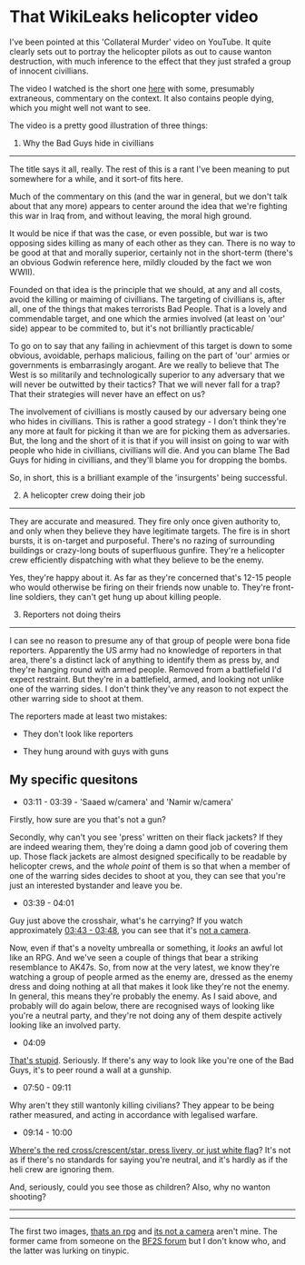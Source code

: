 That WikiLeaks helicopter video
===============================

I've been pointed at this 'Collateral Murder' video on YouTube. It quite clearly sets out to portray the
helicopter pilots as out to cause wanton destruction, with much inference to the effect that they just
strafed a group of innocent civillians.

The video I watched is the short one [here](http://www.collateralmurder.com/watch?v=5rXPrfnU3G0) with
some, presumably extraneous, commentary on the context. It also contains people dying, which you might
well not want to see.

The video is a pretty good illustration of three things:

1. Why the Bad Guys hide in civillians
---------------------------------------

The title says it all, really. The rest of this is a rant I've been meaning to put somewhere for a while,
and it sort-of fits here. 

Much of the commentary on this (and the war in general, but we don't talk about that any more) appears to
center around the idea that we're fighting this war in Iraq from, and without leaving, the moral high
ground.

It would be nice if that was the case, or even possible, but war is two opposing sides killing as many of
each other as they can. There is no way to be good at that and morally superior, certainly not in the
short-term (there's an obvious Godwin reference here, mildly clouded by the fact we won WWII).

Founded on that idea is the principle that we should, at any and all costs, avoid the killing or maiming
of civillians. The targeting of civillians is, after all, one of the things that makes terrorists Bad
People. That is a lovely and commendable target, and one which the armies involved (at least on 'our'
side) appear to be commited to, but it's not brilliantly practicable/

To go on to say that any failing in achievment of this target is down to some obvious, avoidable, perhaps
malicious, failing on the part of 'our' armies or governments is embarrasingly arogant. Are we really to
believe that The West is so militarily and technologically superior to any adversary that we will never
be outwitted by their tactics? That we will never fall for a trap? That their strategies will never have
an effect on us?

The involvement of civillians is mostly caused by our adversary being one who hides in civillians. This
is rather a good strategy - I don't think they're any more at fault for picking it than we are for
picking them as adversaries. But, the long and the short of it is that if you will insist on going to war
with people who hide in civillians, civillians will die. And you can blame The Bad Guys for hiding in
civillians, and they'll blame you for dropping the bombs.

So, in short, this is a brilliant example of the 'insurgents' being successful.

2. A helicopter crew doing their job 
-------------------------------------

They are accurate and measured. They fire only once given authority to, and only when they believe they
have legitimate targets. The fire is in short bursts, it is on-target and purposeful. There's no razing
of surrounding buildings or crazy-long bouts of superfluous gunfire. They're a helicopter crew
efficiently dispatching with what they believe to be the enemy.

Yes, they're happy about it. As far as they're concerned that's 12-15 people who would otherwise be
firing on their friends now unable to. They're front-line soldiers, they can't get hung up about killing
people.


3. Reporters not doing theirs
-----------------------------

I can see no reason to presume any of that group of people were bona fide reporters. Apparently the US
army had no knowledge of reporters in that area, there's a distinct lack of anything to identify them as
press by, and they're hanging round with armed people. Removed from a battlefield I'd expect restraint.
But they're in a battlefield, armed, and looking not unlike one of the warring sides. I don't think
they've any reason to not expect the other warring side to shoot at them.

The reporters made at least two mistakes:

* They don't look like reporters

* They hung around with guys with guns

My specific quesitons
---------------------

* 03:11 - 03:39 - 'Saaed w/camera' and 'Namir w/camera'

Firstly, how sure are you that's not a gun? 

Secondly, why can't you see 'press' written on their flack jackets? If they are indeed wearing them,
they're doing a damn good job of covering them up. Those flack jackets are almost designed specifically
to be readable by helicopter crews, and the *whole point* of them is so that when a member of one of the
warring sides decides to shoot at you, they can see that you're just an interested bystander and leave
you be.


* 03:39 - 04:01

Guy just above the crosshair, what's he carrying? If you watch approximately 
[03:43 - 03:48](/images/CollateralMurder/thatsanrpg.jpg), 
you can see that it's 
[not a camera](/images/CollateralMurder/itsnotacamera.jpg).

Now, even if that's a novelty umbrealla or something, it *looks* an awful lot like an RPG. And we've seen
a couple of things that bear a striking resemblance to AK47s. So, from now at the very latest, we know
they're watching a group of people armed as the enemy are, dressed as the enemy dress and doing nothing
at all that makes it look like they're not the enemy. In general, this means they're probably the enemy.
As I said above, and probably will do again below, there are recognised ways of looking like you're a
neutral party, and they're not doing any of them despite actively looking like an involved party.


* 04:09

[That's stupid](/images/CollateralMurder/peering.png). Seriously. If there's any way to look like you're
one of the Bad Guys, it's to peer round a wall at a gunship.


* 07:50 - 09:11

Why aren't they still wantonly killing civilians? They appear to be being rather measured, and acting in
accordance with legalised warfare.


* 09:14 - 10:00

[Where's the red cross/crescent/star, press livery, or just white
flag](/images/CollateralMurder/bongotruck.png)? It's not as if there's no standards for saying you're
neutral, and it's hardly as if the heli crew are ignoring them.

And, seriously, could you see those as children? Also, why no wanton shooting?

---

----

The first two images, [thats an rpg](/images/CollateralMurder/thatsanrpg.jpg) and [its not a
camera](/images/CollateralMurder/itsnotacamera.jpg) aren't mine. The former came from someone on the
[BF2S forum](http://bf2s.com) but I don't know who, and the latter was lurking on tinypic.

